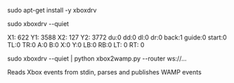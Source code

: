 
sudo apt-get install -y xboxdrv


sudo xboxdrv --quiet

X1:   622 Y1:  3588  X2:   127 Y2:  3772  du:0 dd:0 dl:0 dr:0  back:1 guide:0 start:0  TL:0 TR:0  A:0 B:0 X:0 Y:0  LB:0 RB:0  LT:  0 RT:  0



sudo xboxdrv --quiet | python xbox2wamp.py --router ws://...

Reads Xbox events from stdin, parses and publishes WAMP events

